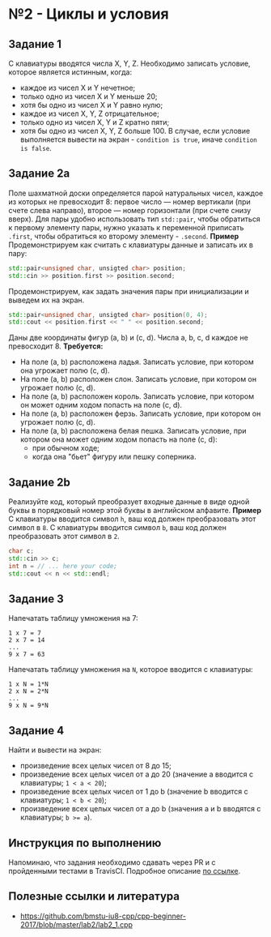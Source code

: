 # №2 - Циклы и условия

## Задание 1
С клавиатуры вводятся числа X, Y, Z. Необходимо записать условие, которое является истинным, когда:
* каждое из чисел X и Y нечетное;
* только одно из чисел X и Y меньше 20;
* хотя бы одно из чисел X и Y равно нулю;
* каждое из чисел X, Y, Z отрицательное;
* только одно из чисел X, Y и Z кратно пяти;
* хотя бы одно из чисел X, Y, Z больше 100.
В случае, если условие выполняется вывести на экран - `condition is true`, иначе `condition is false`.


## Задание 2a
Поле шахматной доски определяется парой натуральных чисел, каждое из которых не превосходит 8: первое число — номер вертикали (при счете слева направо), второе — номер горизонтали (при счете снизу вверх).
Для пары удобно использовать тип `std::pair`, чтобы обратиться к первому элементу пары, нужно указать к переменной приписать `.first`, чтобы обратиться ко второму элементу - `.second`.
**Пример**
Продемонстрируем как считать с клавиатуры данные и записать их в пару:
```cpp
std::pair<unsigned char, unsigted char> position;
std::cin >> position.first >> position.second;
```

Продемонстрируем, как задать значения пары при инициализации и выведем их на экран.
```cpp
std::pair<unsigned char, unsigted char> position(0, 4);
std::cout << position.first << " " << position.second;
```

Даны две координаты фигур (a, b) и (c, d). Числа a, b, c, d каждое не превосходит 8.
**Требуется:**
* На поле (a, b) расположена ладья. Записать условие, при котором она угрожает полю (c, d).
* На поле (a, b) расположен слон. Записать условие, при котором он угрожает полю (c, d).
* На поле (a, b) расположен король. Записать условие, при котором он может одним ходом попасть на поле (c, d).
* На поле (a, b) расположен ферзь. Записать условие, при котором он угрожает полю (c, d).
* На поле (a, b) расположена белая пешка. Записать условие, при котором она может одним ходом попасть на поле (c, d):
  * при обычном ходе;
  * когда она "бьет" фигуру или пешку соперника.
  
## Задание 2b
Реализуйте код, который преобразует входные данные в виде одной буквы в порядковый номер этой буквы в английском алфавите.
**Пример**
С клавиатуры вводится символ `h`, ваш код должен преобразовать этот символ в `8`.
С клавиатуры вводится символ `b`, ваш код должен преобразовать этот символ в `2`.

```cpp
char c;
std::cin >> c;
int n = // ... here your code;
std::cout << n << std::endl;
```

## Задание 3
Напечатать таблицу умножения на 7:
```
1 х 7 = 7 
2 х 7 = 14 
... 
9 х 7 = 63
```

Напечатать таблицу умножения на `N`, которое вводится с клавиатуры:
```
1 х N = 1*N
2 х N = 2*N 
... 
9 х N = 9*N
```
## Задание 4
Найти и вывести на экран:
* произведение всех целых чисел от 8 до 15;
* произведение всех целых чисел от a до 20 (значение a вводится с клавиатуры; `1 < a < 20`);
* произведение всех целых чисел от 1 до b (значение b вводится с клавиатуры; `1 < b < 20`);
* произведение всех целых чисел от a до b (значения a и b вводятся с клавиатуры; `b >= a`).

## Инструкция по выполнению
Напоминаю, что задания необходимо сдавать через PR и с пройденными тестами в TravisCI. Подробное описание [по ссылке](https://classroom.github.com/a/J-dNYuEp).

## Полезные ссылки и литература
* https://github.com/bmstu-iu8-cpp/cpp-beginner-2017/blob/master/lab2/lab2_1.cpp
